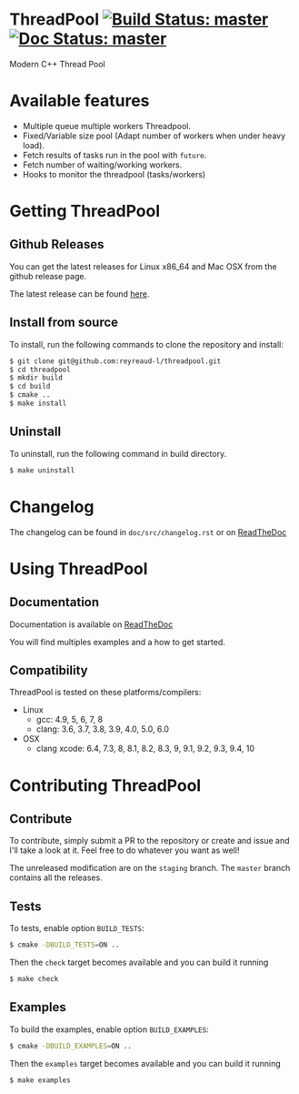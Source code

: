 # ThreadPool [![Build Status: master](https://travis-ci.org/reyreaud-l/threadpool.svg?branch=master)](https://travis-ci.org/reyreaud-l/threadpool) [![Doc Status: master](https://readthedocs.org/projects/threadpool/badge/?version=latest)](https://threadpool.readthedocs.io/en/latest/)
Modern C++ Thread Pool

# Available features
* Multiple queue multiple workers Threadpool.
* Fixed/Variable size pool (Adapt number of workers when under heavy load).
* Fetch results of tasks run in the pool with `future`.
* Fetch number of waiting/working workers.
* Hooks to monitor the threadpool (tasks/workers)

# Getting ThreadPool

## Github Releases

You can get the latest releases for Linux x86\_64 and Mac OSX from the github release page.

The latest release can be found [here](https://github.com/reyreaud-l/threadpool/releases/latest).

## Install from source
To install, run the following commands to clone the repository and install:
```bash
$ git clone git@github.com:reyreaud-l/threadpool.git
$ cd threadpool
$ mkdir build
$ cd build
$ cmake ..
$ make install
```
## Uninstall
To uninstall, run the following command in build directory.
```bash
$ make uninstall
```

# Changelog

The changelog can be found in `doc/src/changelog.rst` or on [ReadTheDoc](https://threadpool.readthedocs.io/en/latest/src/changelog.html)

# Using ThreadPool

## Documentation
Documentation is available on [ReadTheDoc](https://threadpool.readthedocs.io/en/latest/)

You will find multiples examples and a how to get started.

## Compatibility
ThreadPool is tested on these platforms/compilers:
- Linux
  - gcc: 4.9, 5, 6, 7, 8
  - clang: 3.6, 3.7, 3.8, 3.9, 4.0, 5.0, 6.0
- OSX
  - clang xcode: 6.4, 7.3, 8, 8.1, 8.2, 8.3, 9, 9.1, 9.2, 9.3, 9.4, 10

# Contributing ThreadPool

## Contribute
To contribute, simply submit a PR to the repository or create and issue and I'll
take a look at it. Feel free to do whatever you want as well!

The unreleased modification are on the `staging` branch. The `master` branch
contains all the releases.

## Tests
To tests, enable option `BUILD_TESTS`:
```bash
$ cmake -DBUILD_TESTS=ON ..
```

Then the `check` target becomes available and you can build it running
```bash
$ make check
```

## Examples
To build the examples, enable option `BUILD_EXAMPLES`:
```bash
$ cmake -DBUILD_EXAMPLES=ON ..
```

Then the `examples` target becomes available and you can build it running
```bash
$ make examples
```
